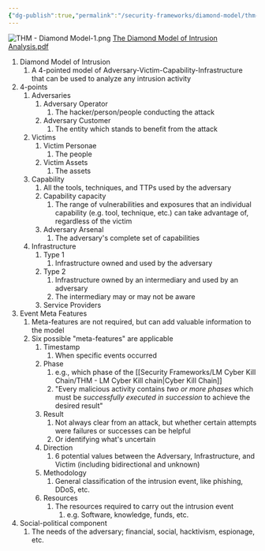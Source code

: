 ```yaml
---
{"dg-publish":true,"permalink":"/security-frameworks/diamond-model/thm-diamond-model/","noteIcon":""}
---
```


![THM - Diamond Model-1.png](/img/user/Attachments/THM%20-%20Diamond%20Model-1.png)
[The Diamond Model of Intrusion Analysis.pdf](https://www.activeresponse.org/wp-content/uploads/2013/07/diamond.pdf)
1. Diamond Model of Intrusion
	1. A 4-pointed model of Adversary-Victim-Capability-Infrastructure that can be used to analyze any intrusion activity
2. 4-points
	1. Adversaries
		1. Adversary Operator
			1. The hacker/person/people conducting the attack
		2. Adversary Customer
			1. The entity which stands to benefit from the attack
	2. Victims
		1. Victim Personae
			1. The people
		2. Victim Assets
			1. The assets
	3. Capability
		1. All the tools, techniques, and TTPs used by the adversary
		2. Capability capacity
			1. The range of vulnerabilities and exposures that an individual capability (e.g. tool, technique, etc.) can take advantage of, regardless of the victim
		3. Adversary Arsenal
			1. The adversary's complete set of capabilities
	4. Infrastructure
		1. Type 1
			1. Infrastructure owned and used by the adversary
		2. Type 2
			1. Infrastructure owned by an intermediary and used by an adversary
			2. The intermediary may or may not be aware
		3. Service Providers
3. Event Meta Features
	1. Meta-features are not required, but can add valuable information to the model
	2. Six possible "meta-features" are applicable
		1. Timestamp
			1. When specific events occurred
		2. Phase
			1. e.g., which phase of the [[Security Frameworks/LM Cyber Kill Chain/THM - LM Cyber Kill chain\|Cyber Kill Chain]]
			2. "Every malicious activity contains *two or more phases* which must be *successfully executed in succession* to achieve the desired result"
		3. Result
			1. Not always clear from an attack, but whether certain attempts were failures or successes can be helpful
			2. Or identifying what's uncertain
		4. Direction
			1. 6 potential values between the Adversary, Infrastructure, and Victim (including bidirectional and unknown)
		5. Methodology
			1. General classification of the intrusion event, like phishing, DDoS, etc.
		6. Resources
			1. The resources required to carry out the intrusion event
				1. e.g. Software, knowledge, funds, etc.
4. Social-political component
	1. The needs of the adversary; financial, social, hacktivism, espionage, etc.
